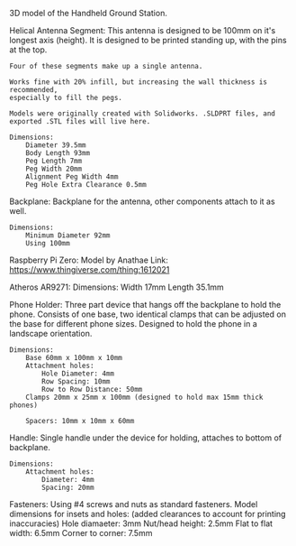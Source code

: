 3D model of the Handheld Ground Station.

Helical Antenna Segment:
	This antenna is designed to be 100mm on it's longest axis (height).
	It is designed to be printed standing up, with the pins at the top.

	Four of these segments make up a single antenna.

	Works fine with 20% infill, but increasing the wall thickness is recommended,
	especially to fill the pegs.

	Models were originally created with Solidworks. .SLDPRT files, and exported .STL files will live here.

	Dimensions:
		Diameter 39.5mm
		Body Length 93mm
		Peg Length 7mm
		Peg Width 20mm
		Alignment Peg Width 4mm
		Peg Hole Extra Clearance 0.5mm

Backplane:
	Backplane for the antenna, other components attach to it as well.

	Dimensions:
		Minimum Diameter 92mm
		Using 100mm

Raspberry Pi Zero:
	Model by Anathae
	Link: https://www.thingiverse.com/thing:1612021

Atheros AR9271:
	Dimensions:
		Width 17mm
		Length 35.1mm

Phone Holder:
	Three part device that hangs off the backplane to hold the phone.
	Consists of one base, two identical clamps that can be adjusted on the base for different phone sizes.
	Designed to hold the phone in a landscape orientation.

	Dimensions:
		Base 60mm x 100mm x 10mm
		Attachment holes:
			Hole Diameter: 4mm
			Row Spacing: 10mm
			Row to Row Distance: 50mm
		Clamps 20mm x 25mm x 100mm (designed to hold max 15mm thick phones)

		Spacers: 10mm x 10mm x 60mm

Handle:
	Single handle under the device for holding, attaches to bottom of backplane.

	Dimensions:
		Attachment holes:
			Diameter: 4mm
			Spacing: 20mm

Fasteners:
	Using #4 screws and nuts as standard fasteners.
		Model dimensions for insets and holes: (added clearances to account for printing inaccuracies)
			Hole diamaeter: 3mm
			Nut/head height: 2.5mm
			Flat to flat width: 6.5mm
			Corner to corner: 7.5mm